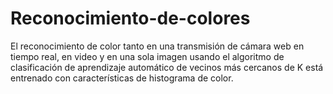 # Reconocimiento-de-colores
El reconocimiento de color tanto en una transmisión de cámara web en tiempo real, en video y en una sola imagen usando el algoritmo de clasificación de aprendizaje automático de vecinos más cercanos de K está entrenado con características de histograma de color.
